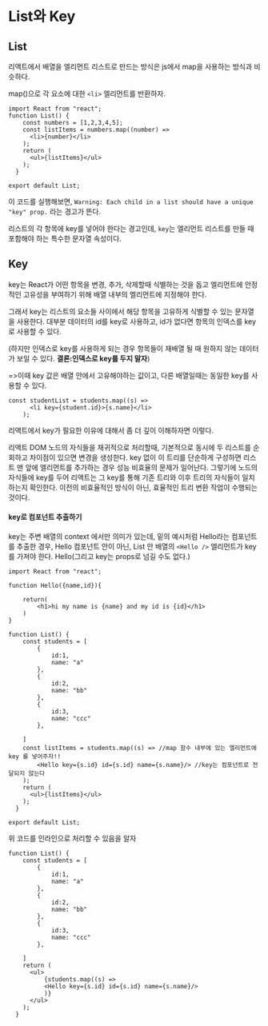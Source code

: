 # List와 Key

## List

리액트에서 배열을 엘리먼트 리스트로 만드는 방식은 js에서 map을 사용하는 방식과 비슷하다.

map()으로 각 요소에 대한 `<li>` 엘리먼트를 반환하자.

```JS
import React from "react";
function List() {
    const numbers = [1,2,3,4,5];
    const listItems = numbers.map((number) =>
      <li>{number}</li>
    );
    return ( 
      <ul>{listItems}</ul>
    );
  }
 
export default List;
```
이 코드를 실행해보면, 
`Warning: Each child in a list should have a unique "key" prop.` 라는 경고가 뜬다.

리스트의 각 항목에 key를 넣어야 한다는 경고인데, `key`는 엘리먼트 리스트를 만들 때 포함해야 하는 특수한 문자열 속성이다.

## Key

key는 React가 어떤 항목을 변경, 추가, 삭제할때 식별하는 것을 돕고 엘리먼트에 안정적인 고유성을 부여하기 위해 배열 내부의 엘리먼트에 지정해야 한다.

그래서 key는 리스트의 요소들 사이에서 해당 항목을 고유하게 식별할 수 있는 문자열을 사용한다. 대부분 데이터의 id를 key로 사용하고, id가 없다면 항목의 인덱스를 key로 사용할 수 있다.

(하지만 인덱스로 key를 사용하게 되는 경우 항목들이 재배열 될 때 원하지 않는 데이터가 보일 수 있다. **결론:인덱스로 key를 두지 말자**) 

=>이때 key 값은 배열 안에서 고유해야하는 값이고, 다른 배열일때는 동일한 key를 사용할 수 있다.

```JS
const studentList = students.map((s) =>
      <li key={student.id}>{s.name}</li>
    );
```


리액트에서 key가 필요한 이유에 대해서 좀 더 깊이 이해하자면 이렇다. 

리액트 DOM 노드의 자식들을 재귀적으로 처리할때, 기본적으로 동시에 두 리스트를 순회하고 차이점이 있으면 변경을 생성한다. key 없이 이 트리를 단순하게 구성하면 리스트 맨 앞에 엘리먼트를 추가하는 경우 성능 비효율의 문제가 일어난다.
그렇기에 노드의 자식들에 key를 두어 리액트는 그 key를 통해 기존 트리와 이후 트리의 자식들이 일치하는지 확인한다. 이전의 비효율적인 방식이 아닌, 효율적인 트리 변환 작업이 수행되는 것이다.

#### key로 컴포넌트 추출하기

key는 주변 배열의 context 에서만 의미가 있는데, 밑의 예시처럼 Hello라는 컴포넌트를 추출한 경우, Hello 컴포넌트 안이 아닌, List 안 배열의 `<Hello />` 엘리먼트가 key를 가져야 한다. Hello(그리고 key는 props로 넘길 수도 없다.)

```JS
import React from "react";

function Hello({name,id}){ 
    
    return(
        <h1>hi my name is {name} and my id is {id}</h1>
    )
}

function List() {
    const students = [
        {
            id:1,
            name: "a"
        },
        {
            id:2,
            name: "bb"
        },
        {
            id:3,
            name: "ccc"
        },

    ]
    const listItems = students.map((s) => //map 함수 내부에 있는 엘리먼트에 key 를 넣어주자!!
        <Hello key={s.id} id={s.id} name={s.name}/> //key는 컴포넌트로 전달되지 않는다
    );
    return (
      <ul>{listItems}</ul>
    );
  }
 
export default List;
```

위 코드를 인라인으로 처리할 수 있음을 알자

```JS
function List() {
    const students = [
        {
            id:1,
            name: "a"
        },
        {
            id:2,
            name: "bb"
        },
        {
            id:3,
            name: "ccc"
        },

    ]
    return (
      <ul>
          {students.map((s) =>
          <Hello key={s.id} id={s.id} name={s.name}/>
          )}
      </ul>
    );
  }
```
